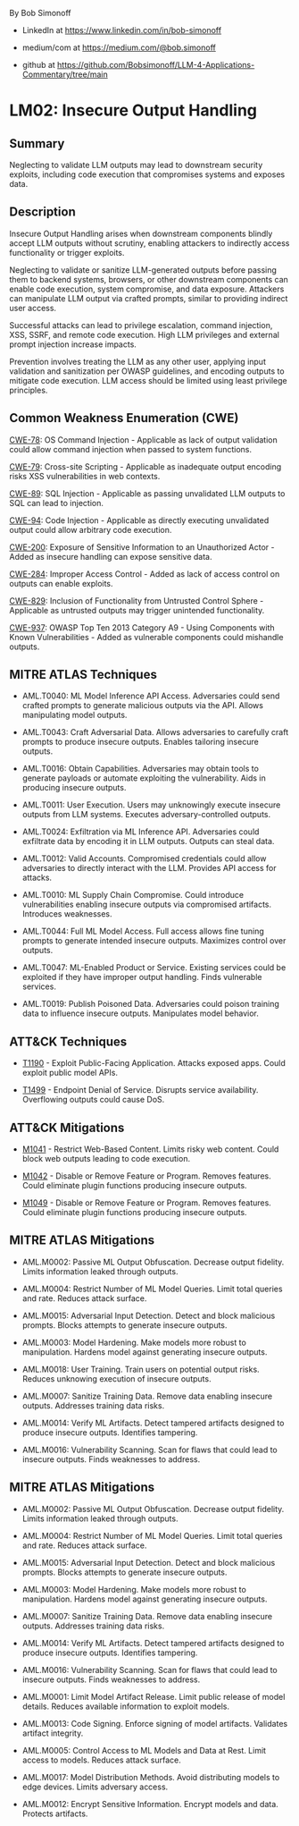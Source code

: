 By Bob Simonoff

- LinkedIn at https://www.linkedin.com/in/bob-simonoff

- medium/com at https://medium.com/@bob.simonoff

- github at https://github.com/Bobsimonoff/LLM-4-Applications-Commentary/tree/main


# LM02: Insecure Output Handling

## Summary

Neglecting to validate LLM outputs may lead to downstream security exploits, including code execution that compromises systems and exposes data.

## Description

Insecure Output Handling arises when downstream components blindly accept LLM outputs without scrutiny, enabling attackers to indirectly access functionality or trigger exploits.

Neglecting to validate or sanitize LLM-generated outputs before passing them to backend systems, browsers, or other downstream components can enable code execution, system compromise, and data exposure. Attackers can manipulate LLM output via crafted prompts, similar to providing indirect user access. 

Successful attacks can lead to privilege escalation, command injection, XSS, SSRF, and remote code execution. High LLM privileges and external prompt injection increase impacts.

Prevention involves treating the LLM as any other user, applying input validation and sanitization per OWASP guidelines, and encoding outputs to mitigate code execution. LLM access should be limited using least privilege principles.

## Common Weakness Enumeration (CWE)

[CWE-78](https://cwe.mitre.org/data/definitions/78.html): OS Command Injection - Applicable as lack of output validation could allow command injection when passed to system functions.

[CWE-79](https://cwe.mitre.org/data/definitions/79.html): Cross-site Scripting - Applicable as inadequate output encoding risks XSS vulnerabilities in web contexts. 

[CWE-89](https://cwe.mitre.org/data/definitions/89.html): SQL Injection - Applicable as passing unvalidated LLM outputs to SQL can lead to injection.

[CWE-94](https://cwe.mitre.org/data/definitions/94.html): Code Injection - Applicable as directly executing unvalidated output could allow arbitrary code execution.

[CWE-200](https://cwe.mitre.org/data/definitions/200.html): Exposure of Sensitive Information to an Unauthorized Actor - Added as insecure handling can expose sensitive data.

[CWE-284](https://cwe.mitre.org/data/definitions/284.html): Improper Access Control - Added as lack of access control on outputs can enable exploits. 

[CWE-829](https://cwe.mitre.org/data/definitions/829.html): Inclusion of Functionality from Untrusted Control Sphere - Applicable as untrusted outputs may trigger unintended functionality.

[CWE-937](https://cwe.mitre.org/data/definitions/937.html): OWASP Top Ten 2013 Category A9 - Using Components with Known Vulnerabilities - Added as vulnerable components could mishandle outputs.


## MITRE ATLAS Techniques

- AML.T0040: ML Model Inference API Access. Adversaries could send crafted prompts to generate malicious outputs via the API. Allows manipulating model outputs.

- AML.T0043: Craft Adversarial Data. Allows adversaries to carefully craft prompts to produce insecure outputs. Enables tailoring insecure outputs.

- AML.T0016: Obtain Capabilities. Adversaries may obtain tools to generate payloads or automate exploiting the vulnerability. Aids in producing insecure outputs.

- AML.T0011: User Execution. Users may unknowingly execute insecure outputs from LLM systems. Executes adversary-controlled outputs. 

- AML.T0024: Exfiltration via ML Inference API. Adversaries could exfiltrate data by encoding it in LLM outputs. Outputs can steal data.

- AML.T0012: Valid Accounts. Compromised credentials could allow adversaries to directly interact with the LLM. Provides API access for attacks.

- AML.T0010: ML Supply Chain Compromise. Could introduce vulnerabilities enabling insecure outputs via compromised artifacts. Introduces weaknesses.

- AML.T0044: Full ML Model Access. Full access allows fine tuning prompts to generate intended insecure outputs. Maximizes control over outputs.

- AML.T0047: ML-Enabled Product or Service. Existing services could be exploited if they have improper output handling. Finds vulnerable services.

- AML.T0019: Publish Poisoned Data. Adversaries could poison training data to influence insecure outputs. Manipulates model behavior.


## ATT&CK Techniques

- [T1190](https://attack.mitre.org/techniques/T1190/) - Exploit Public-Facing Application. Attacks exposed apps. Could exploit public model APIs. 

- [T1499](https://attack.mitre.org/techniques/T1499/) - Endpoint Denial of Service. Disrupts service availability. Overflowing outputs could cause DoS.

## ATT&CK Mitigations  

- [M1041](https://attack.mitre.org/mitigations/M1041/) - Restrict Web-Based Content. Limits risky web content. Could block web outputs leading to code execution.

- [M1042](https://attack.mitre.org/mitigations/M1042/) - Disable or Remove Feature or Program. Removes features. Could eliminate plugin functions producing insecure outputs. 

- [M1049](https://attack.mitre.org/mitigations/M1049/) - Disable or Remove Feature or Program. Removes features. Could eliminate plugin functions producing insecure outputs.


## MITRE ATLAS Mitigations

- AML.M0002: Passive ML Output Obfuscation. Decrease output fidelity. Limits information leaked through outputs.

- AML.M0004: Restrict Number of ML Model Queries. Limit total queries and rate. Reduces attack surface.

- AML.M0015: Adversarial Input Detection. Detect and block malicious prompts. Blocks attempts to generate insecure outputs.

- AML.M0003: Model Hardening. Make models more robust to manipulation. Hardens model against generating insecure outputs.

- AML.M0018: User Training. Train users on potential output risks. Reduces unknowing execution of insecure outputs.

- AML.M0007: Sanitize Training Data. Remove data enabling insecure outputs. Addresses training data risks. 

- AML.M0014: Verify ML Artifacts. Detect tampered artifacts designed to produce insecure outputs. Identifies tampering.

- AML.M0016: Vulnerability Scanning. Scan for flaws that could lead to insecure outputs. Finds weaknesses to address.



## MITRE ATLAS Mitigations

- AML.M0002: Passive ML Output Obfuscation. Decrease output fidelity. Limits information leaked through outputs.

- AML.M0004: Restrict Number of ML Model Queries. Limit total queries and rate. Reduces attack surface. 

- AML.M0015: Adversarial Input Detection. Detect and block malicious prompts. Blocks attempts to generate insecure outputs.

- AML.M0003: Model Hardening. Make models more robust to manipulation. Hardens model against generating insecure outputs. 

- AML.M0007: Sanitize Training Data. Remove data enabling insecure outputs. Addresses training data risks.

- AML.M0014: Verify ML Artifacts. Detect tampered artifacts designed to produce insecure outputs. Identifies tampering. 

- AML.M0016: Vulnerability Scanning. Scan for flaws that could lead to insecure outputs. Finds weaknesses to address. 

- AML.M0001: Limit Model Artifact Release. Limit public release of model details. Reduces available information to exploit models. 

- AML.M0013: Code Signing. Enforce signing of model artifacts. Validates artifact integrity.

- AML.M0005: Control Access to ML Models and Data at Rest. Limit access to models. Reduces attack surface.

- AML.M0017: Model Distribution Methods. Avoid distributing models to edge devices. Limits adversary access. 

- AML.M0012: Encrypt Sensitive Information. Encrypt models and data. Protects artifacts.

